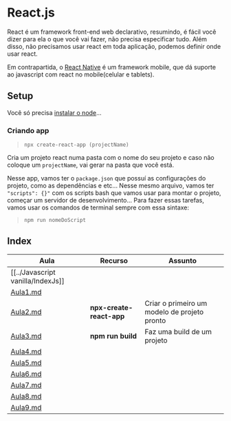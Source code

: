 # React.js

React é um framework front-end web declarativo, resumindo, é fácil você dizer para ela o que você vai fazer, não precisa especificar tudo. Além disso, não precisamos usar react em toda aplicação, podemos definir onde usar react.

Em contrapartida, o [React Native](ReactNative/IndexReactNative.md) é um framework mobile, que dá suporte ao javascript com react no mobile(celular e tablets).

## Setup

Você só precisa [instalar o node](https://nodejs.org/en/download)...

### Criando app

> `npx create-react-app (projectName)`

Cria um projeto react numa pasta com o nome do seu projeto e caso não coloque um `projectName`, vai gerar na pasta que você está.

Nesse app, vamos ter o  `package.json` que possuí as configurações do projeto, como as dependências e etc... Nesse mesmo arquivo, vamos ter `"scripts": {}"` com os scripts bash que vamos usar para montar o projeto, começar um servidor de desenvolvimento... Para fazer essas tarefas, vamos usar os comandos de terminal sempre com essa sintaxe:
> `npm run nomeDoScript`

## Index

| Aula                                | Recurso                  | Assunto                                      |
| ----------------------------------- | ------------------------ | -------------------------------------------- |
| [[../Javascript vanilla/IndexJs]]                                    |                          |                                              |
| [Aula1.md](Selection1e2/Aula1.md) |                          |                                              |
| [Aula2.md](Selection1e2/Aula2.md) | **npx-create-react-app** | Criar o primeiro um modelo de projeto pronto |
| [Aula3.md](Selection1e2/Aula3.md) | **npm run build**        | Faz uma build de um projeto                  |
| [Aula4.md](Selection1e2/Aula4.md) |                          |                                              |
| [Aula5.md](Selection1e2/Aula5.md) |                          |                                              |
| [Aula6.md](Selection1e2/Aula6.md) |                          |                                              |
| [Aula7.md](Selection1e2/Aula7.md) |                          |                                              |
| [Aula8.md](Selection1e2/Aula8.md) |                          |                                              |
| [Aula9.md](Selection1e2/Aula9.md) |                          |                                              |
